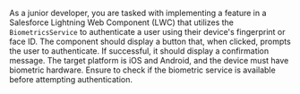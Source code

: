 As a junior developer, you are tasked with implementing a feature in a Salesforce Lightning Web Component (LWC) that utilizes the `BiometricsService` to authenticate a user using their device's fingerprint or face ID. The component should display a button that, when clicked, prompts the user to authenticate. If successful, it should display a confirmation message. The target platform is iOS and Android, and the device must have biometric hardware. Ensure to check if the biometric service is available before attempting authentication.
